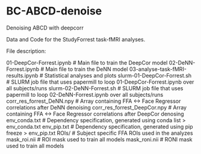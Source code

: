 # BC-ABCD-denoise
Denoising ABCD with deepcorr

Data and Code for the StudyForrest task-fMRI analyses. 

File description: 

01-DeepCor-Forrest.ipynb # Main file to train the DeepCor model
02-DeNN-Forrest.ipynb # Main file to train the DeNN model
03-analyse-task-fMRI-results.ipynb # Statistical analyses and plots
slurm-01-DeepCor-Forrest.sh # SLURM job file that uses papermill to loop 01-DeepCor-Forrest.ipynb over all subjects/runs
slurm-02-DeNN-Forrest.sh # SLURM job file that uses papermill to loop 02-DeNN-Forrest.ipynb over all subjects/runs
corr_res_forrest_DeNN.npy # Array containing FFA <-> Face Regressor correlations after DeNN denoising
corr_res_forrest_DeepCor.npy # Array containing FFA <-> Face Regressor correlations after DeepCor denosing
env_conda.txt # Dependency specification, generated using conda list > env_conda.txt
env_pip.txt # Dependency specification, generated using pip freeze > env_pip.txt
ROIs/ # Subject specific FFA ROIs used in the analyzes
mask_roi.nii # ROI mask used to train all models
mask_roni.nii # RONI mask used to train all models
